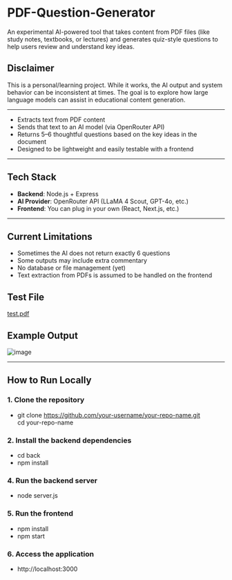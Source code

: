 # PDF-Question-Generator

An experimental AI-powered tool that takes content from PDF files (like study notes, textbooks, or lectures) and generates quiz-style questions to help users review and understand key ideas.
## Disclaimer

This is a personal/learning project. While it works, the AI output and system behavior can be inconsistent at times. The goal is to explore how large language models can assist in educational content generation.

---

- Extracts text from PDF content
- Sends that text to an AI model (via OpenRouter API)
- Returns 5–6 thoughtful questions based on the key ideas in the document
- Designed to be lightweight and easily testable with a frontend

---

## Tech Stack

- **Backend**: Node.js + Express
- **AI Provider**: OpenRouter API (LLaMA 4 Scout, GPT-4o, etc.)
- **Frontend**: You can plug in your own (React, Next.js, etc.)

---

## Current Limitations

- Sometimes the AI does not return exactly 6 questions
- Some outputs may include extra commentary
- No database or file management (yet)
- Text extraction from PDFs is assumed to be handled on the frontend

## Test File
[test.pdf](https://github.com/user-attachments/files/19833089/test.pdf)

## Example Output
![image](https://github.com/user-attachments/assets/eee191f8-5343-446f-92ff-5833d72e4de4)


---

## How to Run Locally

### 1. Clone the repository

- git clone https://github.com/your-username/your-repo-name.git  
cd your-repo-name  

### 2. Install the backend dependencies
- cd back
- npm install

### 4. Run the backend server
- node server.js

### 5. Run the frontend
- npm install
- npm start

### 6. Access the application
- http://localhost:3000
